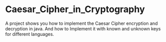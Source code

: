 # Caesar_Cipher_in_Cryptography
A project shows you how to implement the Caesar Cipher encryption and decryption in java. And how to Implement it with known and unknown keys for different languages.
